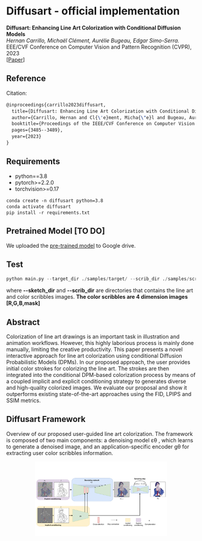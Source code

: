 # Diffusart - official implementation

**Diffusart: Enhancing Line Art Colorization with Conditional Diffusion Models** <br>
*Hernan Carrillo, Michaël Clément, Aurélie Bugeau, Edgar Simo-Serra.* <br>
EEE/CVF Conference on Computer Vision and Pattern Recognition (CVPR), 2023 <br>
[[Paper](https://openaccess.thecvf.com/content/CVPR2023W/CVFAD/papers/Carrillo_Diffusart_Enhancing_Line_Art_Colorization_With_Conditional_Diffusion_Models_CVPRW_2023_paper.pdf)]

## Reference

Citation:

```latex
@inproceedings{carrillo2023diffusart,
  title={Diffusart: Enhancing Line Art Colorization with Conditional Diffusion Models},
  author={Carrillo, Hernan and Cl{\'e}ment, Micha{\"e}l and Bugeau, Aur{\'e}lie and Simo-Serra, Edgar},
  booktitle={Proceedings of the IEEE/CVF Conference on Computer Vision and Pattern Recognition},
  pages={3485--3489},
  year={2023}
}
```

## Requirements

- python==3.8
- pytorch>=2.2.0
- torchvision>=0.17

```
conda create -n diffusart python=3.8
conda activate diffusart
pip install -r requirements.txt
```

## Pretrained Model [TO DO]

We uploaded the [pre-trained model]() to Google drive.

## Test

```python
python main.py --target_dir ./samples/target/ --scrib_dir ./samples/scribbles/ --out_dir ./samples/results/
```
where **--sketch_dir** and **--scrib_dir** are directories that contains the line art and color scribbles images. **The color scribbles are 4 dimension images [R,G,B,mask]**

## Abstract

Colorization of line art drawings is an important task in illustration and animation workflows. However, this highly laborious process is mainly done manually, limiting the creative productivity. This paper presents a novel interactive approach for line art colorization using conditional Diffusion Probabilistic Models (DPMs). In our proposed approach, the user provides initial color strokes for colorizing the line art. The strokes are then integrated into the conditional DPM-based colorization process by means of a coupled implicit and explicit conditioning strategy to generates diverse and high-quality colorized images. We evaluate our proposal and show it outperforms existing state-of-the-art approaches using the FID, LPIPS and SSIM metrics.

## Diffusart Framework

Overview of our proposed user-guided line art colorization. The framework is composed of two main components: a denoising model εθ , which learns to generate a denoised image, and an application-specific encoder gθ for extracting user color scribbles information.
<p align="center">
<img src="https://github.com/hernan0930/Diffusart-CVPRW/blob/main/diagrams_img/CVPRW_diagram.png" width=70%>
</p>
